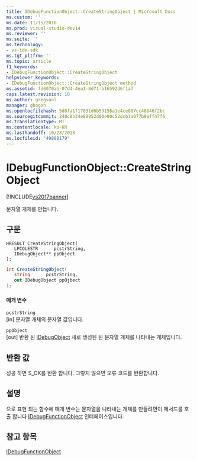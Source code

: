 ```yaml
---
title: IDebugFunctionObject::CreateStringObject | Microsoft Docs
ms.custom: ''
ms.date: 11/15/2016
ms.prod: visual-studio-dev14
ms.reviewer: ''
ms.suite: ''
ms.technology:
- vs-ide-sdk
ms.tgt_pltfrm: ''
ms.topic: article
f1_keywords:
- IDebugFunctionObject::CreateStringObject
helpviewer_keywords:
- IDebugFunctionObject::CreateStringObject method
ms.assetid: fd6070ab-07d4-4ea1-8d71-b16592d6f1a7
caps.latest.revision: 10
ms.author: gregvanl
manager: ghogen
ms.openlocfilehash: 5d8fa1f17031d6b59156a1e4ce807cc48846f2bc
ms.sourcegitcommit: 240c8b34e80952d00e90c52dcb1a077b9aff47f6
ms.translationtype: MT
ms.contentlocale: ko-KR
ms.lasthandoff: 10/23/2018
ms.locfileid: "49888179"
---
```

# <a name="idebugfunctionobjectcreatestringobject"></a>IDebugFunctionObject::CreateStringObject
[!INCLUDE[vs2017banner](../../../includes/vs2017banner.md)]

문자열 개체를 만듭니다.  
  
## <a name="syntax"></a>구문  
  
```cpp#  
HRESULT CreateStringObject(   
   LPCOLESTR      pcstrString,  
   IDebugObject** ppObject  
);  
```  
  
```csharp  
int CreateStringObject(  
   string      pcstrString,   
   out IDebugObject ppOjbect  
);  
```  
  
#### <a name="parameters"></a>매개 변수  
 `pcstrString`  
 [in] 문자열 개체의 문자열 값입니다.  
  
 `ppObject`  
 [out] 반환 된 [IDebugObject](../../../extensibility/debugger/reference/idebugobject.md) 새로 생성된 된 문자열 개체를 나타내는 개체입니다.  
  
## <a name="return-value"></a>반환 값  
 성공 하면 S_OK를 반환 합니다. 그렇지 않으면 오류 코드를 반환합니다.  
  
## <a name="remarks"></a>설명  
 으로 표현 되는 함수에 매개 변수는 문자열을 나타내는 개체를 만들려면이 메서드를 호출 합니다 [IDebugFunctionObject](../../../extensibility/debugger/reference/idebugfunctionobject.md) 인터페이스입니다.  
  
## <a name="see-also"></a>참고 항목  
 [IDebugFunctionObject](../../../extensibility/debugger/reference/idebugfunctionobject.md)

